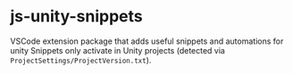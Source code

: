 # js-unity-snippets
VSCode extension package that adds useful snippets and automations for unity
Snippets only activate in Unity projects (detected via `ProjectSettings/ProjectVersion.txt`).
